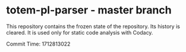 # totem-pl-parser - master branch

This repository contains the frozen state of the repository.
Its history is cleared. It is used only for static code
analysis with Codacy.

Commit Time: 1712813022